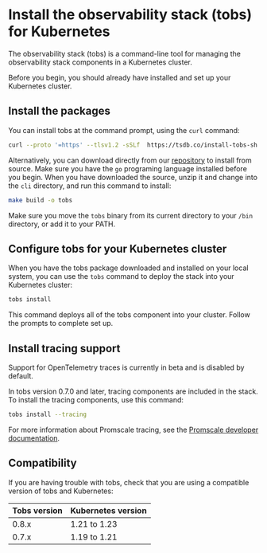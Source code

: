 # Install the observability stack (tobs) for Kubernetes
The observability stack (tobs) is a command-line tool for managing the
observability stack components in a Kubernetes cluster.

Before you begin, you should already have installed and set up your Kubernetes
cluster.

## Install the packages
You can install tobs at the command prompt, using the `curl` command:
```bash
curl --proto '=https' --tlsv1.2 -sSLf  https://tsdb.co/install-tobs-sh |sh
```

Alternatively, you can download directly from our [repository][download-tobs] to
install from source. Make sure you have the `go` programing language installed
before you begin. When you have downloaded the source, unzip it and change into
the `cli` directory, and run this command to install:
```bash
make build -o tobs
```

Make sure you move the `tobs` binary from its current directory to your `/bin`
directory, or add it to your PATH.

## Configure tobs for your Kubernetes cluster
When you have the tobs package downloaded and installed on your local system,
you can use the `tobs` command  to deploy the stack into your Kubernetes
cluster:
```bash
tobs install
```

This command deploys all of the tobs component into your
cluster. Follow the prompts to complete set up.

## Install tracing support

<highlight type="important">
Support for OpenTelemetry traces is currently in beta and is disabled by default.
</highlight>

In tobs version 0.7.0 and later, tracing components are included in the stack.
To install the tracing components, use this command:
```bash
tobs install --tracing
```

For more information about Promscale tracing, see the
[Promscale developer documentation][promscale-developer-docs].

## Compatibility
If you are having trouble with tobs, check that you are using a compatible
version of tobs and Kubernetes:

|Tobs version|Kubernetes version|
|-|-|
|0.8.x|1.21 to 1.23|
|0.7.x|1.19 to 1.21|


[download-tobs]: https://github.com/timescale/tobs/releases/latest
[promscale-developer-docs]: https://github.com/timescale/promscale/blob/master/docs/tracing.md
